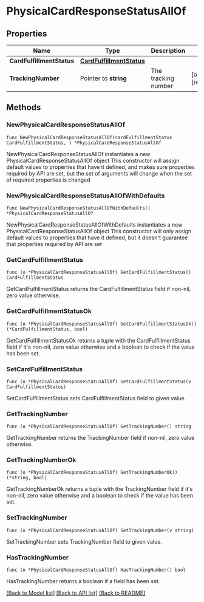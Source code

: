 # PhysicalCardResponseStatusAllOf

## Properties

Name | Type | Description | Notes
------------ | ------------- | ------------- | -------------
**CardFulfillmentStatus** | [**CardFulfillmentStatus**](CardFulfillmentStatus.md) |  | 
**TrackingNumber** | Pointer to **string** | The tracking number | [optional] [readonly] 

## Methods

### NewPhysicalCardResponseStatusAllOf

`func NewPhysicalCardResponseStatusAllOf(cardFulfillmentStatus CardFulfillmentStatus, ) *PhysicalCardResponseStatusAllOf`

NewPhysicalCardResponseStatusAllOf instantiates a new PhysicalCardResponseStatusAllOf object
This constructor will assign default values to properties that have it defined,
and makes sure properties required by API are set, but the set of arguments
will change when the set of required properties is changed

### NewPhysicalCardResponseStatusAllOfWithDefaults

`func NewPhysicalCardResponseStatusAllOfWithDefaults() *PhysicalCardResponseStatusAllOf`

NewPhysicalCardResponseStatusAllOfWithDefaults instantiates a new PhysicalCardResponseStatusAllOf object
This constructor will only assign default values to properties that have it defined,
but it doesn't guarantee that properties required by API are set

### GetCardFulfillmentStatus

`func (o *PhysicalCardResponseStatusAllOf) GetCardFulfillmentStatus() CardFulfillmentStatus`

GetCardFulfillmentStatus returns the CardFulfillmentStatus field if non-nil, zero value otherwise.

### GetCardFulfillmentStatusOk

`func (o *PhysicalCardResponseStatusAllOf) GetCardFulfillmentStatusOk() (*CardFulfillmentStatus, bool)`

GetCardFulfillmentStatusOk returns a tuple with the CardFulfillmentStatus field if it's non-nil, zero value otherwise
and a boolean to check if the value has been set.

### SetCardFulfillmentStatus

`func (o *PhysicalCardResponseStatusAllOf) SetCardFulfillmentStatus(v CardFulfillmentStatus)`

SetCardFulfillmentStatus sets CardFulfillmentStatus field to given value.


### GetTrackingNumber

`func (o *PhysicalCardResponseStatusAllOf) GetTrackingNumber() string`

GetTrackingNumber returns the TrackingNumber field if non-nil, zero value otherwise.

### GetTrackingNumberOk

`func (o *PhysicalCardResponseStatusAllOf) GetTrackingNumberOk() (*string, bool)`

GetTrackingNumberOk returns a tuple with the TrackingNumber field if it's non-nil, zero value otherwise
and a boolean to check if the value has been set.

### SetTrackingNumber

`func (o *PhysicalCardResponseStatusAllOf) SetTrackingNumber(v string)`

SetTrackingNumber sets TrackingNumber field to given value.

### HasTrackingNumber

`func (o *PhysicalCardResponseStatusAllOf) HasTrackingNumber() bool`

HasTrackingNumber returns a boolean if a field has been set.


[[Back to Model list]](../README.md#documentation-for-models) [[Back to API list]](../README.md#documentation-for-api-endpoints) [[Back to README]](../README.md)


